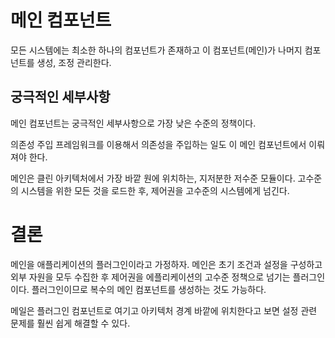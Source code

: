 # 메인 컴포넌트

모든 시스템에는 최소한 하나의 컴포넌트가 존재하고 이 컴포넌트(메인)가 나머지 컴포넌트를 생성, 조정 관리한다.

## 궁극적인 세부사항

메인 컴포넌트는 궁극적인 세부사항으로 가장 낮은 수준의 정책이다.

의존성 주입 프레임워크를 이용해서 의존성을 주입하는 일도 이 메인 컴포넌트에서 이뤄져야 한다.

메인은 클린 아키텍처에서 가장 바깥 원에 위치하는, 지저분한 저수준 모듈이다. 고수준의 시스템을 위한 모든 것을 로드한 후, 제어권을 고수준의 시스템에게 넘긴다.

# 결론

메인을 애플리케이션의 플러그인이라고 가정하자. 메인은 초기 조건과 설정을 구성하고 외부 자원을 모두 수집한 후 제어권을 에플리케이션의 고수준 정책으로 넘기는 플러그인이다. 플러그인이므로 복수의 메인 컴포넌트를 생성하는 것도 가능하다.

메일은 플러그인 컴포넌트로 여기고 아키텍처 경계 바깥에 위치한다고 보면 설정 관련 문제를 훨씬 쉽게 해결할 수 있다.

